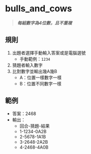 # bulls_and_cows

> ***每組數字為4位數，且不重複***

## 規則
1. 出題者選擇手動輸入答案或是電腦選號
    - 手動範例：`1234`
2. 猜題者輸入數字
3. 比對數字並輸出幾A幾B
    - A：位置一樣數字一樣
    - B：位置不同數字一樣

## 範例
- 答案：2468
- 輸出：
    - 回合-猜題-結果
    - 1-1234-0A2B
    - 2-5678-1A1B
    - 3-2648-2A2B
    - 4-2468-4A0B
